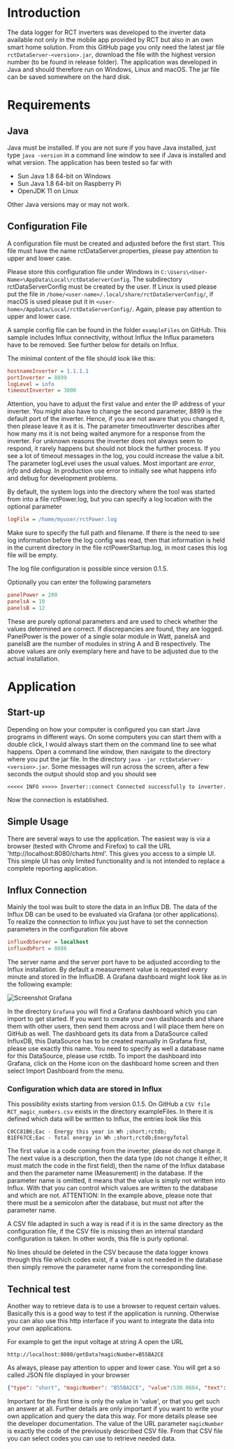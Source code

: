 # Introduction

The data logger for RCT inverters was developed to the inverter data available not only in the mobile app provided by RCT but also in an own smart home solution. From this GitHub page you only need the latest jar file `rctDataServer-<version>.jar`, download the file with the highest version number (to be found in release folder). The application was developed in Java and should therefore run on Windows, Linux and macOS. The jar file can be saved somewhere on the hard disk.

# Requirements
## Java
Java must be installed. If you are not sure if you have Java installed, just type `java -version` in a command line window to see if Java is installed and what version. The application has been tested so far with 

- Sun Java 1.8 64-bit on Windows 
- Sun Java 1.8 64-bit on Raspberry Pi
- OpenJDK 11 on Linux

Other Java versions may or may not work.

## Configuration File
A configuration file must be created and adjusted before the first start. This file must have the name rctDataServer.properties, please pay attention to upper and lower case.

Please store this configuration file under Windows in `C:\Users\<User-Name>\AppData\Local\rctDataServerConfig`. The subdirectory rctDataServerConfig must be created by the user. If Linux is used please put the file in `/home/<user-name>/.local/share/rctDataServerConfig/`, if macOS is used please put it in `<user-home>/AppData/Local/rctDataServerConfig/`. Again, please pay attention to upper and lower case.

A sample config file can be found in the folder `exampleFiles` on GitHub. This sample includes Influx connectivity, without Influx the Influx parameters have to be removed. See further below for details on Influx.

The minimal content of the file should look like this:

```ini
hostnameInverter = 1.1.1.1
portInverter = 8899
logLevel = info
timeoutInverter = 3000
```
Attention, you have to adjust the first value and enter the IP address of your inverter. You might also have to change the second parameter, 8899 is the default port of the inverter. Hence, if you are not aware that you changed it, then please leave it as it is. The parameter timeoutInverter describes after how many ms it is not being waited anymore for a response from the inverter. For unknown reasons the inverter does not always seem to respond, it rarely happens but should not block the further process. If you see a lot of timeout messages in the log, you could increase the value a bit. The parameter logLevel uses the usual values. Most important are _error_, _info_ and _debug_. In production use error to initially see what happens info and debug for development problems.

By default, the system logs into the directory where the tool was started from into a file rctPower.log, but you can specify a log location with the optional parameter

```ini
logFile = /home/myuser/rctPower.log
```
Make sure to specify the full path and filename. If there is the need to see log information before the log config was read, then that information is held in the current directory in the file rctPowerStartup.log, in most cases this log file will be empty.

The log file configuration is possible since version 0.1.5.


Optionally you can enter the following parameters

```ini
panelPower = 200
panelsA = 10
panelsB = 12
```
These are purely optional parameters and are used to check whether the values determined are correct. If discrepancies are found, they are logged. PanelPower is the power of a single solar module in Watt, panelsA and panelsB are the number of modules in string A and B respectively. The above values are only exemplary here and have to be adjusted due to the actual installation.

# Application
## Start-up
Depending on how your computer is configured you can start Java programs in different ways. On some computers you can start them with a double click, I would always start them on the command line to see what happens.
Open a command line window, then navigate to the directory where you put the jar file. In the directory `java -jar rctDataServer-<version>.jar`. Some messages will run across the screen, after a few seconds the output should stop and you should see 

```
<<<<< INFO >>>>> Inverter::connect Connected successfully to inverter. 
```
Now the connection is established.

## Simple Usage
There are several ways to use the application. The easiest way is via a browser
(tested with Chrome and Firefox) to call the URL 'http://localhost:8080/charts.html'. This gives you access to a simple UI. This simple UI has only limited functionality and is not intended to replace a complete reporting application.

## Influx Connection
Mainly the tool was built to store the data in an Influx DB. The data of the Influx DB can be used to be evaluated via Grafana (or other applications). To realize the connection to Influx you just have to set the connection parameters in the configuration file above

```ini
influxdbServer = localhost
influxdbPort = 8086
```
The server name and the server port have to be adjusted according to the Influx installation. By default a measurement value is requested every minute and stored in the InfluxDB. A Grafana dashboard might look like as in the following example:

![Screenshot Grafana](images/Grafana_Screenshot.png)

In the directory `Grafana` you will find a Grafana dashboard which you can import to get started. If you want to create your own dashboards and share them with other users, then send them across and I will place them here on GitHub as well. The dashboard gets its data from a DataSource called InfluxDB, this DataSource has to be created manually in Grafana first, please use exactly this name. You need to specify as well a database name for this DataSource, please use rctdb. To import the dashboard into Grafana, click on the Home icon on the dashboard home screen and then select Import Dashboard from the menu.

### Configuration which data are stored in Influx
This possibility exists starting from version 0.1.5.
On GitHub a `CSV file RCT_magic_numbers.csv` exists in the directory exampleFiles. In there it is defined which data will be written to Influx, the entries look like this

```
C0CC81B6;Eac - Energy this year in Wh ;short;rctdb;
B1EF67CE;Eac - Total energy in Wh ;short;rctdb;EnergyTotal
```

The first value is a code coming from the inverter, please do not change it. The next value is a description, then the data type (do not change it either, it must match the code in the first field), then the name of the Influx database and then the parameter name (Measurement) in the database. If the parameter name is omitted, it means that the value is simply not written into Influx. With that you can control which values are written to the database and which are not. ATTENTION: In the example above, please note that there must be a semicolon after the database, but must not after the parameter name.

A CSV file adapted in such a way is read if it is in the same directory as the configuration file, if the CSV file is missing then an internal standard configuration is taken. In other words, this file is purly optional.

No lines should be deleted in the CSV because the data logger knows through this file which codes exist, if a value is not needed in the database then simply remove the parameter name from the corresponding line.

## Technical test
Another way to retrieve data is to use a browser to request certain values. Basically this is a good way to test if the application is running. Otherwise you can also use this http interface if you want to integrate the data into your own applications.

For example to get the input voltage at string A open the URL

```
http://localhost:8080/getData?magicNumber=B55BA2CE
```
As always, please pay attention to upper and lower case. You will get a so called JSON file displayed in your browser


```json
{"type": "short", "magicNumber": "B55BA2CE", "value":530.0684, "text": "DC input voltage A in V", "timestamp":1601104412, "success":true}
```
Important for the first time is only the value in 'value', or that you get such an answer at all. Further details are only important if you want to write your own application and query the data this way. For more details please see the developer documentation. The value of the URL parameter `magicNumber` is exactly the code of the previously described CSV file. From that CSV file you can select codes you can use to retrieve needed data.

